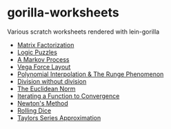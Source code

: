 gorilla-worksheets
==================

Various scratch worksheets rendered with lein-gorilla

- [Matrix Factorization](http://viewer.gorilla-repl.org/view.html?source=github&user=log0ymxm&repo=gorilla-worksheets&path=src/matrix-factorization.clj)
- [Logic Puzzles](http://viewer.gorilla-repl.org/view.html?source=github&user=log0ymxm&repo=gorilla-worksheets&path=src/logic-knights-knaves-the-hardest-puzzle.clj)
- [A Markov Process](http://viewer.gorilla-repl.org/view.html?source=github&user=log0ymxm&repo=gorilla-worksheets&path=src/simple-markov-process.clj)
- [Vega Force Layout](http://viewer.gorilla-repl.org/view.html?source=github&user=log0ymxm&repo=gorilla-worksheets&path=src/drawing-graphs.clj)
- [Polynomial Interpolation & The Runge Phenomenon](http://viewer.gorilla-repl.org/view.html?source=github&user=log0ymxm&repo=gorilla-worksheets&path=src/polynomial-interpolation-and-runge-phenomenon.clj)
- [Division without division](http://viewer.gorilla-repl.org/view.html?source=github&user=log0ymxm&repo=gorilla-worksheets&path=src/division-without-division.clj)
- [The Euclidean Norm](http://viewer.gorilla-repl.org/view.html?source=github&user=log0ymxm&repo=gorilla-worksheets&path=src/euclidean-norm.clj)
- [Iterating a Function to Convergence](http://viewer.gorilla-repl.org/view.html?source=github&user=log0ymxm&repo=gorilla-worksheets&path=src/iterating-a-function-to-convergence.clj)
- [Newton's Method](http://viewer.gorilla-repl.org/view.html?source=github&user=log0ymxm&repo=gorilla-worksheets&path=src/newtons-method.clj)
- [Rolling Dice](http://viewer.gorilla-repl.org/view.html?source=github&user=log0ymxm&repo=gorilla-worksheets&path=src/rolling-dice.clj)
- [Taylors Series Approximation](http://viewer.gorilla-repl.org/view.html?source=github&user=log0ymxm&repo=gorilla-worksheets&path=src/taylors-series-approximation.clj)
